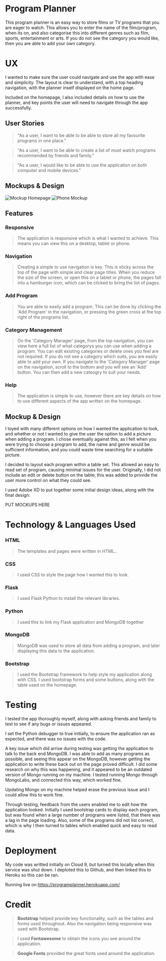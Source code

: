# Program Planner
This program planner is an easy way to store films or TV programs that you are eager to watch. This allows you to enter the name of the film/program, when its on, and also categorise this into different genres such as film, sports, entertainment or arts. If you do not see the category you would like, then you are able to add your own category.

# UX
I wanted to make sure the user could navigate and use the app with ease and simplicity. The layout is clear to understand, with a top heading navigation, with the planner inself displayed on the home page.

Included on the homepage, I also included details on how to use the planner, and key points the user will need to navigate through the app successfully.

## User Stories
> "As a user, I want to be able to be able to store all my favourite programs in one place."

> "As a user, I want to be able to create a list of must watch programs recommended by friends and family."

> "As a user, I would like to be able to use the application on both computer and mobile devices."

## Mockups & Design

![Mockup Homepage](static/images/Capture.JPG)
![Phone Mockup](static/images/phonemockup.png)


## Features
### Responsive
> The application is responsive which is what I wanted to achieve. This means you can view this on a desktop, tablet or phone.

### Navigation
> Creating a simple to use navigation is key. This is sticky across the top of the page with simple and clear page titles. When you reduce the size of the screen, or open this on a tablet or phone, the pages fall into a hamburger icon, which can be clicked to bring the list of pages.

### Add Program
> You are able to easily add a program. This can be done by clicking the 'Add Program' in the navigation, or pressing the green cross at the top right of the programs list.

### Category Management
> On the 'Category Manager' page, from the top navigation, you can view here a full list of what categorys you can use when adding a program. You can edit existing categories or delete ones you feel are not required.
> If you do not see a category which suits, you are easily able to add your own. If you navigate to the 'Category Manager' page on the navigation, scroll to the bottom and you will see an 'Add' button. You can then add a new cateogry to suit your needs.

### Help
> The application is simple to use, however there are key details on how to use different aspects of the app written on the homepage.

## Mockup & Design

I toyed with many different options on how I wanted the application to look, and whether or not I wanted to give the user the option to add a picture when adding a program. I chose eventually against this, as I felt when you were trying to choose a program to add, the name and genre would be sufficient information, and you could waste time searching for a suitable picture.

I decided to layout each program within a table set. This allowed an easy to read set of program, causing minimal issues for the user. Originally, I did not include an edit or delete button on the table; this was added to provide the user more control on what they could see.

I used Adobe XD to put together some initial design ideas, along with the final design:

PUT MOCKUPS HERE

# Technology & Languages Used
### HTML
> The templates and pages were written in HTML..
### CSS
> I used CSS to style the page how I wanted this to look.
### Flask
> I used Flask Python to install the relevant libraries.
### Python
> I used this to link my Flask application and MongoDB together
### MongoDB
> MongoDB was used to store all data from adding a program, and later displaying this data to the application.
### Bootstrap
> I used the Bootstrap framework to help style my application along with CSS. I used bootstrap forms and some buttons, along with the table used on the homepage.

# Testing
I tested the app thoroughly myself, along with asking friends and family to test to see if any bugs or issues appeared.

I set the Python debugger to true initially, to ensure the application ran as expected, and there was no issues with the code.

A key issue which did arrise during testing was getting the application to talk to the back end MongoDB. I was able to add as many programs as possible, and seeing this appear on the MongoDB, however getting the application to write these back out on the page proved difficult. I did some research on why this was happening, and it appeared to be an outdated version of Mongo running on my machine. I tested running Mongo through MongoLabs, and connected this way, which worked fine.

Updating Mongo on my machine helped erase the previous issue and I could allow this to work fine.

Through testing, feedback from the users enabled me to edit how the application looked. Initially I used bootstrap cards to display each program, but was found when a large number of programs were listed, that there was a lag in the page loading. Also, some of the programs did not list correct, which is why I then turned to tables which enabled quick and easy to read data.

# Deployment
My code was writted initially on Cloud 9, but turned this locally when this service was shut down. I deploted this to Github, and then linked this to Heroku so this can be ran.

Running live on https://programplanner.herokuapp.com/


# Credit
> **Bootstrap** helped provide key functionality, such as the tables and forms used throughout. Also the navigation being responsive was used with Bootstrap.

> I used **Fontawesome** to obtain the icons you see around the application.

> **Google Fonts** provided the great fonts used around the application.
